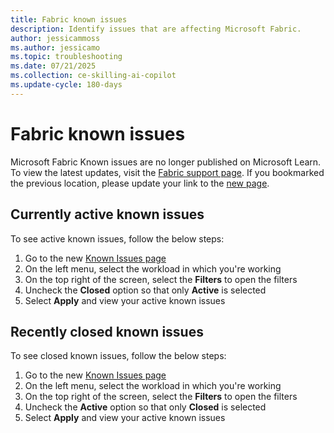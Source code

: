 ```yaml
---
title: Fabric known issues
description: Identify issues that are affecting Microsoft Fabric.
author: jessicammoss
ms.author: jessicamo
ms.topic: troubleshooting    
ms.date: 07/21/2025
ms.collection: ce-skilling-ai-copilot
ms.update-cycle: 180-days
---
```


# Fabric known issues

Microsoft Fabric Known issues are no longer published on Microsoft Learn. To view the latest updates, visit the [Fabric support page](https://support.fabric.microsoft.com/known-issues/). If you bookmarked the previous location, please update your link to the [new page](https://support.fabric.microsoft.com/known-issues/).

## Currently active known issues

To see active known issues, follow the below steps:

1. Go to the new [Known Issues page](https://support.fabric.microsoft.com/known-issues/)
1. On the left menu, select the workload in which you're working
1. On the top right of the screen, select the **Filters** to open the filters
1. Uncheck the **Closed** option so that only **Active** is selected
1. Select **Apply** and view your active known issues

## Recently closed known issues

To see closed known issues, follow the below steps:

1. Go to the new [Known Issues page](https://support.fabric.microsoft.com/known-issues/)
1. On the left menu, select the workload in which you're working
1. On the top right of the screen, select the **Filters** to open the filters
1. Uncheck the **Active** option so that only **Closed** is selected
1. Select **Apply** and view your active known issues
